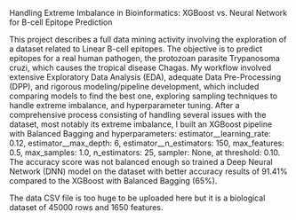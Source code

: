 Handling Extreme Imbalance in Bioinformatics: XGBoost vs. Neural Network for B-cell Epitope Prediction 

This project describes a full data mining activity involving the exploration of a dataset related to Linear B-cell epitopes. The objective is to predict epitopes for a real human pathogen, the protozoan parasite Trypanosoma cruzi, which causes the tropical disease Chagas. My workflow involved extensive Exploratory Data Analysis (EDA), adequate Data Pre-Processing (DPP), and rigorous modeling/pipeline development, which included comparing models to find the best one, exploring sampling techniques to handle extreme imbalance, and hyperparameter tuning. After a comprehensive process consisting of handling several issues with the dataset, most notably its extreme imbalance, I built an XGBoost pipeline with Balanced Bagging and hyperparameters: estimator__learning_rate: 0.12, estimator__max_depth: 6, estimator__n_estimators: 150, max_features: 0.5, max_samples: 1.0, n_estimators: 25, sampler: None, at threshold: 0.10. The accuracy score was not balanced enough so trained a Deep Neural Network (DNN) model on the dataset with better accuracy results of 91.41% compared to the XGBoost with Balanced Bagging (65%). 

The data CSV file is too huge to be uploaded here but it is a biological dataset of 45000 rows and 1650 features.
